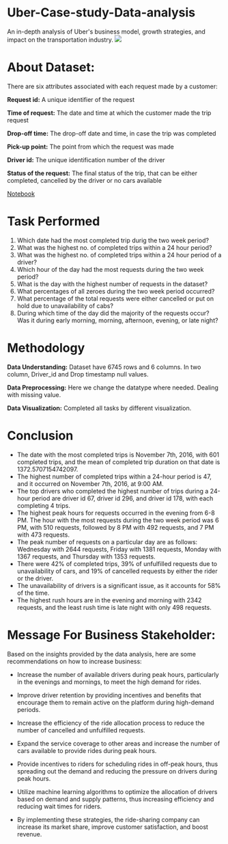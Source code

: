 
# Uber-Case-study-Data-analysis
An in-depth analysis of Uber's business model, growth strategies, and impact on the transportation industry.
![](https://0701.static.prezi.com/preview/v2/meun2ytoymcmeinmx4ygrlirvt6jc3sachvcdoaizecfr3dnitcq_3_0.png)

# About Dataset:
There are six attributes associated with each request made by a customer:

**Request id:** A unique identifier of the request

**Time of request:** The date and time at which the customer made the trip request

**Drop-off time:** The drop-off date and time, in case the trip was completed

**Pick-up point:** The point from which the request was made

**Driver id:** The unique identification number of the driver

**Status of the request:** The final status of the trip, that can be either completed, cancelled by the driver or no cars available

[Notebook](https://github.com/khushiyadav2022/Uber-Case-study-Data-analysis/blob/08089cf98cfa56683871b7a42e86c9e17de8f089/uber-data-analysis.ipynb)<br>

# Task Performed
1. Which date had the most completed trip durig the two week period?<br>
2. What was the highest no. of completed trips within a 24 hour period?<br>
3. What was the highest no. of completed trips within a 24 hour period of a driver?<br>
4. Which hour of the day had the most requests during the two week period?<br>
5. What is the day with the highest number of requests in the dataset?<br>
6. What percentages of all zeroes during the two week period occurred?<br>
7. What percentage of the total requests were either cancelled or put on hold due to unavailability of cabs?<br>
8. During which time of the day did the majority of the requests occur? Was it during early morning, morning, afternoon, evening, or late night?<br>

# Methodology<br>
**Data Understanding:** Dataset have 6745 rows and 6 columns. In two column, Driver_id and Drop timestamp null values.

**Data Preprocessing:** Here we change the datatype where needed. Dealing with missing value.

**Data Visualization:** Completed all tasks by different visualization.

# Conclusion
- The date with the most completed trips is November 7th, 2016, with 601 completed trips, and the mean of completed trip duration on that date is 1372.5707154742097.
- The highest number of completed trips within a 24-hour period is 47, and it occurred on November 7th, 2016, at 9:00 AM.
- The top drivers who completed the highest number of trips during a 24-hour period are driver id 67, driver id 296, and driver id 178, with each completing 4 trips.
- The highest peak hours for requests occurred in the evening from 6-8 PM. The hour with the most requests during the two week period was 6 PM, with 510 requests, followed by 8 PM with 492 requests, and 7 PM with 473 requests.
- The peak number of requests on a particular day are as follows: Wednesday with 2644 requests, Friday with 1381 requests, Monday with 1367 requests, and Thursday with 1353 requests.
- There were 42% of completed trips, 39% of unfulfilled requests due to unavailability of cars, and 19% of cancelled requests by either the rider or the driver.
- The unavailability of drivers is a significant issue, as it accounts for 58% of the time.
- The highest rush hours are in the evening and morning with 2342 requests, and the least rush time is late night with only 498 requests.

# Message For Business Stakeholder:
Based on the insights provided by the data analysis, here are some recommendations on how to increase business:

- Increase the number of available drivers during peak hours, particularly in the evenings and mornings, to meet the high demand for rides.

- Improve driver retention by providing incentives and benefits that encourage them to remain active on the platform during high-demand periods.

- Increase the efficiency of the ride allocation process to reduce the number of cancelled and unfulfilled requests.

- Expand the service coverage to other areas and increase the number of cars available to provide rides during peak hours.

- Provide incentives to riders for scheduling rides in off-peak hours, thus spreading out the demand and reducing the pressure on drivers during peak hours.

- Utilize machine learning algorithms to optimize the allocation of drivers based on demand and supply patterns, thus increasing efficiency and reducing wait times for riders.

- By implementing these strategies, the ride-sharing company can increase its market share, improve customer satisfaction, and boost revenue.
